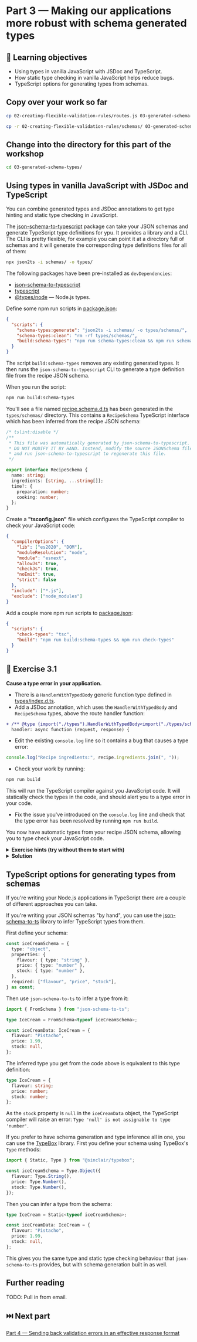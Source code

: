 # Part 3 — Making our applications more robust with schema generated types

## 🧠 Learning objectives

- Using types in vanilla JavaScript with JSDoc and TypeScript.
- How static type checking in vanilla JavaScript helps reduce bugs.
- TypeScript options for generating types from schemas.

## Copy over your work so far

```sh
cp 02-creating-flexible-validation-rules/routes.js 03-generated-schema-types/routes.js

cp -r 02-creating-flexible-validation-rules/schemas/ 03-generated-schema-types/
```

## Change into the directory for this part of the workshop

```sh
cd 03-generated-schema-types/
```

## Using types in vanilla JavaScript with JSDoc and TypeScript

You can combine generated types and JSDoc annotations to get type hinting and
static type checking in JavaScript.

The [json-schema-to-typescript](https://npm.im/json-schema-to-typescript) package
can take your JSON schemas and generate TypeScript type definitions for ypu.
It provides a library and a CLI. The CLI is pretty flexible, for example you can
point it at a directory full of schemas and it will generate the corresponding
type definitions files for all of them:

```bash
npx json2ts -i schemas/ -o types/
```

The following packages have been pre-installed as `devDependencies`:

- [json-schema-to-typescript](https://npm.im/json-schema-to-typescript)
- [typescript](https://www.npmjs.com/package/typescript)
- [@types/node](https://www.npmjs.com/package/@types/node) — Node.js types.

Define some npm run scripts in [package.json](package.json):

```json
{
  "scripts": {
    "schema-types:generate": "json2ts -i schemas/ -o types/schemas/",
    "schema-types:clean": "rm -rf types/schemas/",
    "build:schema-types": "npm run schema-types:clean && npm run schema-types:generate"
  }
}
```

The script `build:schema-types` removes any existing generated types. It then
runs the `json-schema-to-typescript` CLI to generate a type definition file
from the recipe JSON schema.

When you run the script:

```bash
npm run build:schema-types
```

You'll see a file named [recipe.schema.d.ts](types/schemas/recipe.schema.d.ts) has been generated in the `types/schemas/`
directory. This contains a `RecipeSchema` TypeScript interface which has been
inferred from the recipe JSON schema:

```typescript
/* tslint:disable */
/**
 * This file was automatically generated by json-schema-to-typescript.
 * DO NOT MODIFY IT BY HAND. Instead, modify the source JSONSchema file,
 * and run json-schema-to-typescript to regenerate this file.
 */

export interface RecipeSchema {
  name: string;
  ingredients: [string, ...string[]];
  time?: {
    preparation: number;
    cooking: number;
  };
}
```

Create a **"tsconfig.json"** file which configures the TypeScript compiler to
check your JavaScript code:

```json
{
  "compilerOptions": {
    "lib": ["es2020", "DOM"],
    "moduleResolution": "node",
    "module": "esnext",
    "allowJs": true,
    "checkJs": true,
    "noEmit": true,
    "strict": false
  },
  "include": ["*.js"],
  "exclude": ["node_modules"]
}
```

Add a couple more npm run scripts to [package.json](package.json):

```json
{
  "scripts": {
    "check-types": "tsc",
    "build": "npm run build:schema-types && npm run check-types"
  }
}
```

## 🎯 Exercise 3.1

**Cause a type error in your application.**

- There is a `HandlerWithTypedBody` generic function type defined in [types/index.d.ts](types/index.d.ts).
- Add a JSDoc annotation, which uses the `HandlerWithTypedBody` and `RecipeSchema`
types, above the route handler function:

```diff
+ /** @type {import("./types").HandlerWithTypedBody<import("./types/schemas/recipe.schema").RecipeSchema>} */
  handler: async function (request, response) {
```

- Edit the existing `console.log` line so it contains a bug that causes a type error:

```javascript
console.log("Recipe ingredients:", recipe.ingredients.join(", "));
```

- Check your work by running:

```sh
npm run build
```

This will run the TypeScript compiler against you JavaScript code. It will
statically check the types in the code, and should alert you to a type error
in your code.

- Fix the issue you've introduced on the `console.log` line and check that
the type error has been resolved by running `npm run build`.

You now have automatic types from your recipe JSON schema, allowing you to type
check your JavaScript code.

<details>
  <summary><strong>Exercise hints (try without them to start with)</strong></summary>

  - `console.log("Recipe ingredients:", recipe.time.join(", "));`
</details>

<details>
  <summary><strong>Solution</strong></summary>

  You can see a passing solution in
  [completed/routes.exercise-3.1.completed.js](completed/routes.exercise-3.1.completed.js).
</details>

## TypeScript options for generating types from schemas

If you're writing your Node.js applications in TypeScript there are a couple of different approaches you can take.

<!-- TODO: Update code blocks -->

If you're writing your JSON schemas "by hand", you can use the [json-schema-to-ts](https://npm.im/json-schema-to-ts) library to infer TypeScript types from them.

First define your schema:

```typescript
const iceCreamSchema = {
  type: "object",
  properties: {
    flavour: { type: "string" },
    price: { type: "number" },
    stock: { type: "number" },
  },
  required: ["flavour", "price", "stock"],
} as const;
```

Then use `json-schema-to-ts` to infer a type from it:

```typescript
import { FromSchema } from "json-schema-to-ts";

type IceCream = FromSchema<typeof iceCreamSchema>;

const iceCreamData: IceCream = {
  flavour: "Pistacho",
  price: 1.99,
  stock: null,
};
```

The inferred type you get from the code above is equivalent to this type definition:

```typescript
type IceCream = {
  flavour: string;
  price: number;
  stock: number;
};
```

<!-- TODO: Reword -->
As the `stock` property is `null` in the `iceCreamData` object, the TypeScript compiler will raise an error: `Type 'null' is not assignable to type 'number'`.

If you prefer to have schema generation and type inference all in one, you can use the [TypeBox](https://npm.im/@sinclair/typebox) library. First you define your schema using TypeBox's `Type` methods:

```typescript
import { Static, Type } from "@sinclair/typebox";

const iceCreamSchema = Type.Object({
  flavour: Type.String(),
  price: Type.Number(),
  stock: Type.Number(),
});
```

Then you can infer a type from the schema:

```typescript
type IceCream = Static<typeof iceCreamSchema>;

const iceCreamData: IceCream = {
  flavour: "Pistacho",
  price: 1.99,
  stock: null,
};
```

This gives you the same type and static type checking behaviour that `json-schema-to-ts`
provides, but with schema generation built in as well.

## Further reading

TODO: Pull in from email.

## ⏭️ Next part

[Part 4 — Sending back validation errors in an effective response format](../04-validation-error-responses/README.md)
